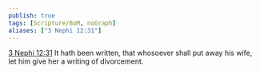 ```yaml
---
publish: true
tags: [Scripture/BoM, noGraph]
aliases: ["3 Nephi 12:31"]
---
```

[3 Nephi 12:31](https://churchofjesuschrist.org/study/scriptures/bofm/3-ne/12?lang=eng&id=p31#p31) It hath been written, that whosoever shall put away his wife, let him give her a writing of divorcement.
